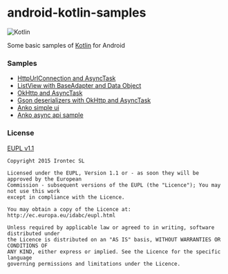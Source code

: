 # android-kotlin-samples

![Kotlin](https://raw.githubusercontent.com/irontec/android-kotlin-samples/master/logo.png)

Some basic samples of [Kotlin](http://kotlinlang.org/) for Android

### Samples

- [HttpUrlConnection and AsyncTask](https://github.com/irontec/android-kotlin-samples/tree/master/HttpUrlConnection%20%2B%20AsyncTask)
- [ListView with BaseAdapter and Data Object](https://github.com/irontec/android-kotlin-samples/tree/master/ListView%20%2B%20BaseAdapter%20%2B%20Data%20Object)
- [OkHttp and AsyncTask](https://github.com/irontec/android-kotlin-samples/tree/master/OkHttp%20%2B%20AsyncTask)
- [Gson deserializers with OkHttp and AsyncTask](https://github.com/irontec/android-kotlin-samples/tree/master/Gson%20deserializers%20%2B%20OkHttp%20%2B%20AsyncTask)
- [Anko simple ui](https://github.com/irontec/android-kotlin-samples/tree/master/Anko_simple_ui)
- [Anko async api sample](https://github.com/irontec/android-kotlin-samples/tree/master/Anko_asynchronous_tasks)


### License

[EUPL v1.1](https://github.com/irontec/android-kotlin-samples/blob/master/LICENSE.txt)

```
Copyright 2015 Irontec SL

Licensed under the EUPL, Version 1.1 or - as soon they will be approved by the European
Commission - subsequent versions of the EUPL (the "Licence"); You may not use this work
except in compliance with the Licence.

You may obtain a copy of the Licence at:
http://ec.europa.eu/idabc/eupl.html

Unless required by applicable law or agreed to in writing, software distributed under 
the Licence is distributed on an "AS IS" basis, WITHOUT WARRANTIES OR CONDITIONS OF 
ANY KIND, either express or implied. See the Licence for the specific language 
governing permissions and limitations under the Licence.
```
